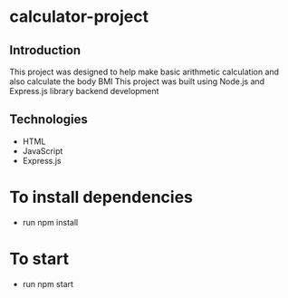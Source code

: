 # calculator-project

## Introduction

This project was designed to help make basic arithmetic calculation and also calculate the body BMI
This project was built using Node.js and Express.js library backend development

## Technologies

- HTML
- JavaScript
- Express.js

# To install dependencies

- run npm install

# To start

- run npm start
